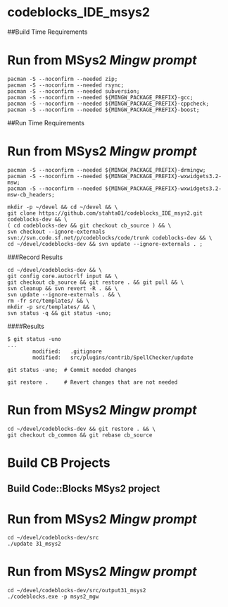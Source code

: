 # codeblocks_IDE_msys2

##Build Time Requirements
# Run from MSys2 *Mingw prompt*
```
pacman -S --noconfirm --needed zip;
pacman -S --noconfirm --needed rsync;
pacman -S --noconfirm --needed subversion;
pacman -S --noconfirm --needed ${MINGW_PACKAGE_PREFIX}-gcc;
pacman -S --noconfirm --needed ${MINGW_PACKAGE_PREFIX}-cppcheck;
pacman -S --noconfirm --needed ${MINGW_PACKAGE_PREFIX}-boost;
```

##Run Time Requirements
# Run from MSys2 *Mingw prompt*
```
pacman -S --noconfirm --needed ${MINGW_PACKAGE_PREFIX}-drmingw;
pacman -S --noconfirm --needed ${MINGW_PACKAGE_PREFIX}-wxwidgets3.2-msw;
pacman -S --noconfirm --needed ${MINGW_PACKAGE_PREFIX}-wxwidgets3.2-msw-cb_headers;
```

```
mkdir -p ~/devel && cd ~/devel && \
git clone https://github.com/stahta01/codeblocks_IDE_msys2.git codeblocks-dev && \
( cd codeblocks-dev && git checkout cb_source ) && \
svn checkout --ignore-externals svn://svn.code.sf.net/p/codeblocks/code/trunk codeblocks-dev && \
cd ~/devel/codeblocks-dev && svn update --ignore-externals . ;
```

###Record Results
```
cd ~/devel/codeblocks-dev && \
git config core.autocrlf input && \
git checkout cb_source && git restore . && git pull && \
svn cleanup && svn revert -R . && \
svn update --ignore-externals . && \
rm -fr src/templates/ && \
mkdir -p src/templates/ && \
svn status -q && git status -uno;
```
####Results
```
$ git status -uno
...
        modified:   .gitignore
        modified:   src/plugins/contrib/SpellChecker/update
```

```
git status -uno;  # Commit needed changes

git restore .     # Revert changes that are not needed
```

# Run from MSys2 *Mingw prompt*
```
cd ~/devel/codeblocks-dev && git restore . && \
git checkout cb_common && git rebase cb_source
```

# Build CB Projects

## Build Code::Blocks MSys2 project
# Run from MSys2 *Mingw prompt*
```
cd ~/devel/codeblocks-dev/src
./update 31_msys2
```

# Run from MSys2 *Mingw prompt*
```
cd ~/devel/codeblocks-dev/src/output31_msys2
./codeblocks.exe -p msys2_mgw
```
